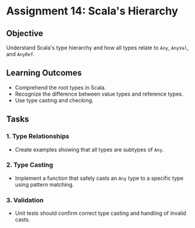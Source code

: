 
# Assignment 14: Scala's Hierarchy

## Objective
Understand Scala's type hierarchy and how all types relate to `Any`, `AnyVal`, and `AnyRef`.

## Learning Outcomes
- Comprehend the root types in Scala.
- Recognize the difference between value types and reference types.
- Use type casting and checking.

## Tasks

### 1. Type Relationships
- Create examples showing that all types are subtypes of `Any`.

### 2. Type Casting
- Implement a function that safely casts an `Any` type to a specific type using pattern matching.

### 3. Validation
- Unit tests should confirm correct type casting and handling of invalid casts.
